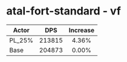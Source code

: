 # atal-fort-standard - vf
| Actor | DPS | Increase |
|---|:---:|:---:|
|PL_25%|213815|4.36%|
|Base|204873|0.00%|

